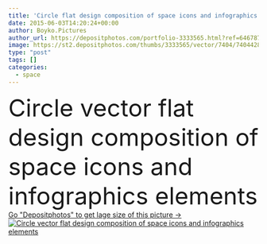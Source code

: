 ```yaml
---
title: 'Circle flat design composition of space icons and infographics elements'
date: 2015-06-03T14:20:24+00:00
author: Boyko.Pictures
author_url: https://depositphotos.com/portfolio-3333565.html?ref=64678756
image: https://st2.depositphotos.com/thumbs/3333565/vector/7404/74044289/api_thumb_450.jpg?forcejpeg=true
type: "post"
tags: []
categories: 
  - space
---
```

<div aling="center">
            <font size="60"> Circle vector flat design composition of space icons and infographics elements</font>   
</div>
<div>
    <a href='https://st2.depositphotos.com/thumbs/3333565/vector/7404/74044289/api_thumb_450.jpg?forcejpeg=true?ref=64678756' target=_blank > Go "Depositphotos" to get lage size of this picture ->
        <img href='https://st2.depositphotos.com/thumbs/3333565/vector/7404/74044289/api_thumb_450.jpg?forcejpeg=true?ref=64678756' src='https://st2.depositphotos.com/3333565/7404/v/950/depositphotos_74044289-stock-illustration-circle-flat-design-composition-of.jpg?forcejpeg=true' alt='Circle vector flat design composition of space icons and infographics elements' >
    </a>
</div>

